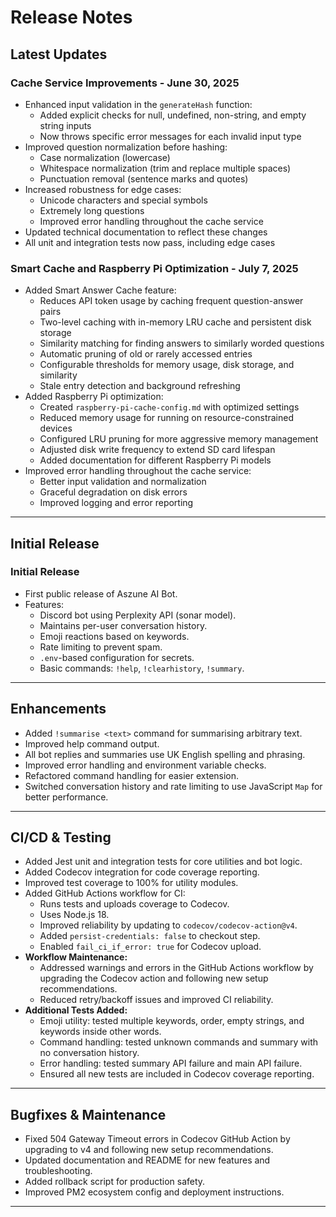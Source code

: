 # Release Notes

## Latest Updates

### Cache Service Improvements - June 30, 2025

- Enhanced input validation in the `generateHash` function:
  - Added explicit checks for null, undefined, non-string, and empty string inputs
  - Now throws specific error messages for each invalid input type
- Improved question normalization before hashing:
  - Case normalization (lowercase)
  - Whitespace normalization (trim and replace multiple spaces)
  - Punctuation removal (sentence marks and quotes)
- Increased robustness for edge cases:
  - Unicode characters and special symbols
  - Extremely long questions
  - Improved error handling throughout the cache service
- Updated technical documentation to reflect these changes
- All unit and integration tests now pass, including edge cases

### Smart Cache and Raspberry Pi Optimization - July 7, 2025

- Added Smart Answer Cache feature:
  - Reduces API token usage by caching frequent question-answer pairs
  - Two-level caching with in-memory LRU cache and persistent disk storage
  - Similarity matching for finding answers to similarly worded questions
  - Automatic pruning of old or rarely accessed entries
  - Configurable thresholds for memory usage, disk storage, and similarity
  - Stale entry detection and background refreshing
- Added Raspberry Pi optimization:
  - Created `raspberry-pi-cache-config.md` with optimized settings
  - Reduced memory usage for running on resource-constrained devices
  - Configured LRU pruning for more aggressive memory management
  - Adjusted disk write frequency to extend SD card lifespan
  - Added documentation for different Raspberry Pi models
- Improved error handling throughout the cache service:
  - Better input validation and normalization
  - Graceful degradation on disk errors
  - Improved logging and error reporting

---

## Initial Release

### Initial Release

- First public release of Aszune AI Bot.
- Features:
  - Discord bot using Perplexity API (sonar model).
  - Maintains per-user conversation history.
  - Emoji reactions based on keywords.
  - Rate limiting to prevent spam.
  - `.env`-based configuration for secrets.
  - Basic commands: `!help`, `!clearhistory`, `!summary`.

---

## Enhancements

- Added `!summarise <text>` command for summarising arbitrary text.
- Improved help command output.
- All bot replies and summaries use UK English spelling and phrasing.
- Improved error handling and environment variable checks.
- Refactored command handling for easier extension.
- Switched conversation history and rate limiting to use JavaScript `Map` for better performance.

---

## CI/CD & Testing

- Added Jest unit and integration tests for core utilities and bot logic.
- Added Codecov integration for code coverage reporting.
- Improved test coverage to 100% for utility modules.
- Added GitHub Actions workflow for CI:
  - Runs tests and uploads coverage to Codecov.
  - Uses Node.js 18.
  - Improved reliability by updating to `codecov/codecov-action@v4`.
  - Added `persist-credentials: false` to checkout step.
  - Enabled `fail_ci_if_error: true` for Codecov upload.
- **Workflow Maintenance:**
  - Addressed warnings and errors in the GitHub Actions workflow by upgrading the Codecov action and following new setup recommendations.
  - Reduced retry/backoff issues and improved CI reliability.
- **Additional Tests Added:**
  - Emoji utility: tested multiple keywords, order, empty strings, and keywords inside other words.
  - Command handling: tested unknown commands and summary with no conversation history.
  - Error handling: tested summary API failure and main API failure.
  - Ensured all new tests are included in Codecov coverage reporting.

---

## Bugfixes & Maintenance

- Fixed 504 Gateway Timeout errors in Codecov GitHub Action by upgrading to v4 and following new setup recommendations.
- Updated documentation and README for new features and troubleshooting.
- Added rollback script for production safety.
- Improved PM2 ecosystem config and deployment instructions.

---
